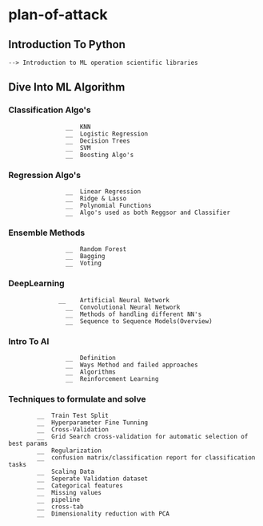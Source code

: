 # plan-of-attack

## Introduction To Python
    --> Introduction to ML operation scientific libraries
    
    
## Dive Into ML Algorithm
### Classification Algo's
					__	KNN
					__	Logistic Regression
					__	Decision Trees
					__	SVM
					__	Boosting Algo's
			
### Regression Algo's
					__	Linear Regression
					__	Ridge & Lasso
					__ 	Polynomial Functions
					__	Algo's used as both Reggsor and Classifier
					
### Ensemble Methods
					__ 	Random Forest
					__	Bagging
					__ 	Voting
	
	
### DeepLearning
		 		  __	Artificial Neural Network
					__	Convolutional Neural Network
					__  Methods of handling different NN's
					__	Sequence to Sequence Models(Overview)
					
					
### Intro To AI
					__	Definition
					__	Ways Method and failed approaches
					__	Algorithms
					__	Reinforcement Learning
					
					
### Techniques to formulate and solve
			__	Train Test Split
			__	Hyperparameter Fine Tunning
			__ 	Cross-Validation
 			__	Grid Search cross-validation for automatic selection of best params
			__	Regularization
			__	confusion matrix/classification report for classification tasks
			__	Scaling Data
			__	Seperate Validation dataset
			__	Categorical features
			__	Missing values
			__	pipeline
			__	cross-tab
			__	Dimensionality reduction with PCA
			
		
